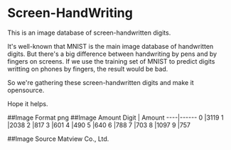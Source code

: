# Screen-HandWriting
This is an image database of screen-handwritten digits.

It's well-known that MNIST is the main image database of handwritten digits. But there's a big difference between handwriting by pens and by fingers on screens. If we use the training set of MNIST to predict digits writting on phones by fingers, the result would be bad.

So we're gathering these screen-handwritten digits and make it opensource.

Hope it helps.

##Image Format
png
##Image Amount
Digit | Amount
----|------
0 |3119 
1 |2038 
2 |817 
3 |601 
4 |490 
5 |640 
6 |788 
7 |703 
8 |1097 
9 |757

##Image Source
Matview Co., Ltd.
